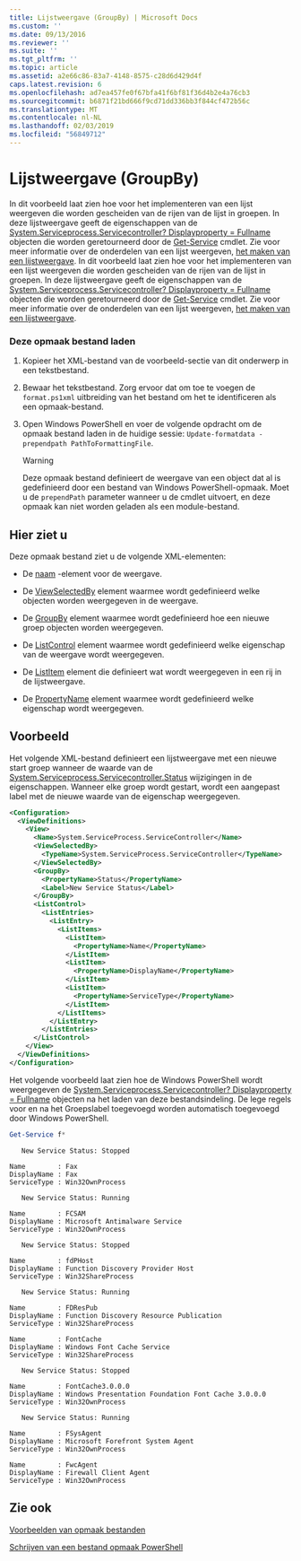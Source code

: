 ```yaml
---
title: Lijstweergave (GroupBy) | Microsoft Docs
ms.custom: ''
ms.date: 09/13/2016
ms.reviewer: ''
ms.suite: ''
ms.tgt_pltfrm: ''
ms.topic: article
ms.assetid: a2e66c86-83a7-4148-8575-c28d6d429d4f
caps.latest.revision: 6
ms.openlocfilehash: ad7ea457fe0f67bfa41f6bf81f36d4b2e4a76cb3
ms.sourcegitcommit: b6871f21bd666f9cd71dd336bb3f844cf472b56c
ms.translationtype: MT
ms.contentlocale: nl-NL
ms.lasthandoff: 02/03/2019
ms.locfileid: "56849712"
---
```

# <a name="list-view-groupby"></a>Lijstweergave (GroupBy)

In dit voorbeeld laat zien hoe voor het implementeren van een lijst weergeven die worden gescheiden van de rijen van de lijst in groepen. In deze lijstweergave geeft de eigenschappen van de [System.Serviceprocess.Servicecontroller? Displayproperty = Fullname](/dotnet/api/System.ServiceProcess.ServiceController) objecten die worden geretourneerd door de [Get-Service](/powershell/module/microsoft.powershell.management/get-service) cmdlet. Zie voor meer informatie over de onderdelen van een lijst weergeven, [het maken van een lijstweergave](./creating-a-list-view.md).
In dit voorbeeld laat zien hoe voor het implementeren van een lijst weergeven die worden gescheiden van de rijen van de lijst in groepen. In deze lijstweergave geeft de eigenschappen van de [System.Serviceprocess.Servicecontroller? Displayproperty = Fullname](/dotnet/api/System.ServiceProcess.ServiceController) objecten die worden geretourneerd door de [Get-Service](/powershell/module/Microsoft.PowerShell.Management/Get-Service) cmdlet. Zie voor meer informatie over de onderdelen van een lijst weergeven, [het maken van een lijstweergave](./creating-a-list-view.md).

### <a name="to-load-this-formatting-file"></a>Deze opmaak bestand laden

1. Kopieer het XML-bestand van de voorbeeld-sectie van dit onderwerp in een tekstbestand.

2. Bewaar het tekstbestand. Zorg ervoor dat om toe te voegen de `format.ps1xml` uitbreiding van het bestand om het te identificeren als een opmaak-bestand.

3. Open Windows PowerShell en voer de volgende opdracht om de opmaak bestand laden in de huidige sessie: `Update-formatdata -prependpath PathToFormattingFile`.

   > [!WARNING]
   > Deze opmaak bestand definieert de weergave van een object dat al is gedefinieerd door een bestand van Windows PowerShell-opmaak. Moet u de `prependPath` parameter wanneer u de cmdlet uitvoert, en deze opmaak kan niet worden geladen als een module-bestand.

## <a name="demonstrates"></a>Hier ziet u

Deze opmaak bestand ziet u de volgende XML-elementen:

- De [naam](./name-element-for-view-format.md) -element voor de weergave.

- De [ViewSelectedBy](./viewselectedby-element-format.md) element waarmee wordt gedefinieerd welke objecten worden weergegeven in de weergave.

- De [GroupBy](./viewselectedby-element-format.md) element waarmee wordt gedefinieerd hoe een nieuwe groep objecten worden weergegeven.

- De [ListControl](./listcontrol-element-format.md) element waarmee wordt gedefinieerd welke eigenschap van de weergave wordt weergegeven.

- De [ListItem](./listitem-element-for-listitems-for-listcontrol-format.md) element die definieert wat wordt weergegeven in een rij in de lijstweergave.

- De [PropertyName](./propertyname-element-for-listitem-for-listcontrol-format.md) element waarmee wordt gedefinieerd welke eigenschap wordt weergegeven.

## <a name="example"></a>Voorbeeld

Het volgende XML-bestand definieert een lijstweergave met een nieuwe start groep wanneer de waarde van de [System.Serviceprocess.Servicecontroller.Status](/dotnet/api/System.ServiceProcess.ServiceController.Status) wijzigingen in de eigenschappen. Wanneer elke groep wordt gestart, wordt een aangepast label met de nieuwe waarde van de eigenschap weergegeven.

```xml
<Configuration>
  <ViewDefinitions>
    <View>
      <Name>System.ServiceProcess.ServiceController</Name>
      <ViewSelectedBy>
        <TypeName>System.ServiceProcess.ServiceController</TypeName>
      </ViewSelectedBy>
      <GroupBy>
        <PropertyName>Status</PropertyName>
        <Label>New Service Status</Label>
      </GroupBy>
      <ListControl>
        <ListEntries>
          <ListEntry>
            <ListItems>
              <ListItem>
                <PropertyName>Name</PropertyName>
              </ListItem>
              <ListItem>
                <PropertyName>DisplayName</PropertyName>
              </ListItem>
              <ListItem>
                <PropertyName>ServiceType</PropertyName>
              </ListItem>
            </ListItems>
          </ListEntry>
        </ListEntries>
      </ListControl>
    </View>
  </ViewDefinitions>
</Configuration>
```

Het volgende voorbeeld laat zien hoe de Windows PowerShell wordt weergegeven de [System.Serviceprocess.Servicecontroller? Displayproperty = Fullname](/dotnet/api/System.ServiceProcess.ServiceController) objecten na het laden van deze bestandsindeling. De lege regels voor en na het Groepslabel toegevoegd worden automatisch toegevoegd door Windows PowerShell.

```powershell
Get-Service f*
```

```output
   New Service Status: Stopped

Name        : Fax
DisplayName : Fax
ServiceType : Win32OwnProcess

   New Service Status: Running

Name        : FCSAM
DisplayName : Microsoft Antimalware Service
ServiceType : Win32OwnProcess

   New Service Status: Stopped

Name        : fdPHost
DisplayName : Function Discovery Provider Host
ServiceType : Win32ShareProcess

   New Service Status: Running

Name        : FDResPub
DisplayName : Function Discovery Resource Publication
ServiceType : Win32ShareProcess

Name        : FontCache
DisplayName : Windows Font Cache Service
ServiceType : Win32ShareProcess

   New Service Status: Stopped

Name        : FontCache3.0.0.0
DisplayName : Windows Presentation Foundation Font Cache 3.0.0.0
ServiceType : Win32OwnProcess

   New Service Status: Running

Name        : FSysAgent
DisplayName : Microsoft Forefront System Agent
ServiceType : Win32OwnProcess

Name        : FwcAgent
DisplayName : Firewall Client Agent
ServiceType : Win32OwnProcess
```

## <a name="see-also"></a>Zie ook

[Voorbeelden van opmaak bestanden](./examples-of-formatting-files.md)

[Schrijven van een bestand opmaak PowerShell](./writing-a-powershell-formatting-file.md)
